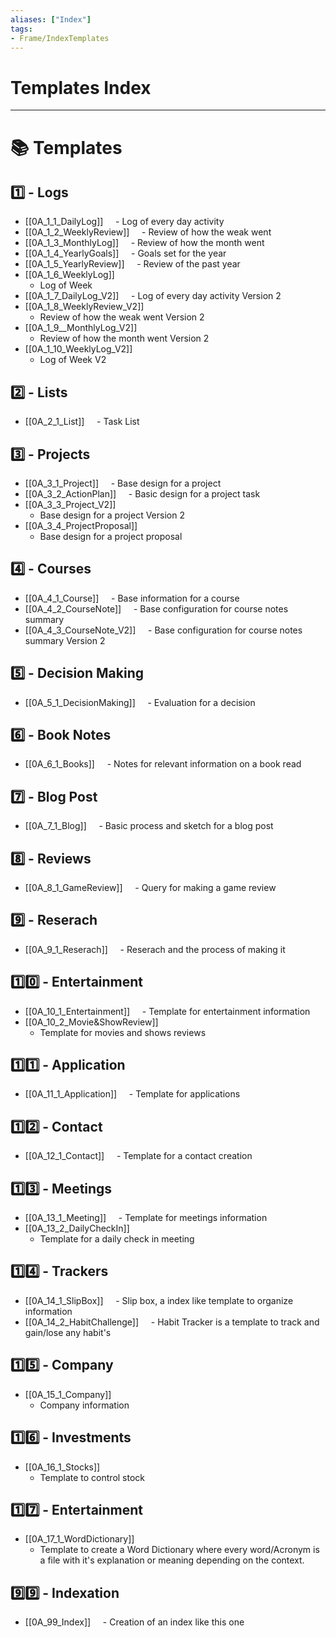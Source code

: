 ```yaml
---
aliases: ["Index"]
tags:
- Frame/IndexTemplates
---
```

# Templates Index
---
# 📚 Templates

## 1️⃣ - Logs
- [[0A_1_1_DailyLog]]
    - Log of every day activity
- [[0A_1_2_WeeklyReview]]
    - Review of how the weak went
- [[0A_1_3_MonthlyLog]]
    - Review of how the month went
- [[0A_1_4_YearlyGoals]]
    - Goals set for the year
- [[0A_1_5_YearlyReview]]
    - Review of the past year
- [[0A_1_6_WeeklyLog]]
	- Log of Week 
- [[0A_1_7_DailyLog_V2]]
    - Log of every day activity Version 2
- [[0A_1_8_WeeklyReview_V2]]
	- Review of how the weak went Version 2
- [[0A_1_9__MonthlyLog_V2]]
	-  Review of how the month went Version 2
- [[0A_1_10_WeeklyLog_V2]]
	- Log of Week V2
## 2️⃣ - Lists
- [[0A_2_1_List]]
    - Task List
## 3️⃣ - Projects
- [[0A_3_1_Project]]
    - Base design for a project
- [[0A_3_2_ActionPlan]]
    - Basic design for a project task
- [[0A_3_3_Project_V2]]
	- Base design for a project Version 2
- [[0A_3_4_ProjectProposal]]
	- Base design for a project proposal
## 4️⃣ - Courses
- [[0A_4_1_Course]]
    - Base information for a course
- [[0A_4_2_CourseNote]]
    - Base configuration for course notes summary
- [[0A_4_3_CourseNote_V2]]
    - Base configuration for course notes summary Version 2
## 5️⃣ - Decision Making
- [[0A_5_1_DecisionMaking]]
    - Evaluation for a decision
## 6️⃣ - Book Notes
- [[0A_6_1_Books]]
    - Notes for relevant information on a book read
## 7️⃣ - Blog Post
- [[0A_7_1_Blog]]
    - Basic process and sketch for a blog post
## 8️⃣ - Reviews
- [[0A_8_1_GameReview]]
    - Query for making a game review
## 9️⃣ - Reserach
- [[0A_9_1_Reserach]]
    - Reserach and the process of making it
## 1️⃣0️⃣ - Entertainment
- [[0A_10_1_Entertainment]]
    - Template for entertainment information
- [[0A_10_2_Movie&ShowReview]]
	- Template for movies and shows reviews 
## 1️⃣1️⃣ - Application
- [[0A_11_1_Application]]
    - Template for applications
## 1️⃣2️⃣ - Contact
- [[0A_12_1_Contact]]
    - Template for a contact creation
## 1️⃣3️⃣ - Meetings
- [[0A_13_1_Meeting]]
    - Template for meetings information
- [[0A_13_2_DailyCheckIn]]
	- Template for a daily check in meeting
## 1️⃣4️⃣ - Trackers
- [[0A_14_1_SlipBox]]
    - Slip box, a index like template to organize information
- [[0A_14_2_HabitChallenge]]
    - Habit Tracker is a template to track and gain/lose any habit's
## 1️⃣5️⃣ - Company 
- [[0A_15_1_Company]]
	- Company information
## 1️⃣6️⃣ - Investments
- [[0A_16_1_Stocks]]
	- Template to control stock 
## 1️⃣7️⃣ - Entertainment
- [[0A_17_1_WordDictionary]]
	- Template to create a Word Dictionary where every word/Acronym is a file with it's explanation or meaning depending on the context. 
## 9️⃣9️⃣ - Indexation
- [[0A_99_Index]]
    - Creation of an index like this one